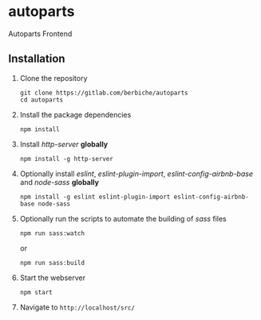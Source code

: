 # autoparts
Autoparts Frontend

## Installation
1. Clone the repository
    ```
    git clone https://gitlab.com/berbiche/autoparts
    cd autoparts
    ```
    
2. Install the package dependencies
    ```
    npm install
    ```

3. Install _http-server_ **globally**
    ```
    npm install -g http-server
    ```

4. Optionally install _eslint_, _eslint-plugin-import_, _eslint-config-airbnb-base_ and _node-sass_ **globally**
    ```
    npm install -g eslint eslint-plugin-import eslint-config-airbnb-base node-sass
    ```

5. Optionally run the scripts to automate the building of _sass_ files
    ```
    npm run sass:watch
    ```
    or
    ```
    npm run sass:build
    ```
6. Start the webserver
    ```
    npm start
    ```

7. Navigate to `http://localhost/src/`
